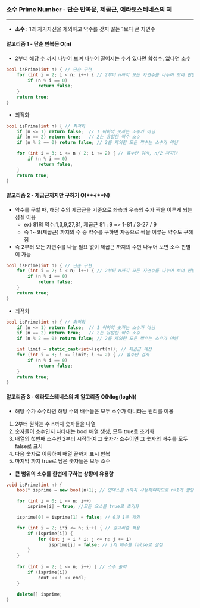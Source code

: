 ### 소수 Prime Number - 단순 반복문, 제곱근, 에라토스테네스의 체

---

- **소수** : 1과 자기자신을 제외하고 약수를 갖지 않는 1보다 큰 자연수

#### 알고리즘 1 - 단순 반복문 O(n)

- 2부터 해당 수 까지 나누어 보며 나누어 떨어지는 수가 있다면 합성수, 없다면 소수

```c++
bool isPrime(int n) { // 단순 구현
    for (int i = 2; i < n; i++) { // 2부터 n까지 모든 자연수를 나누어 보며 판별
        if (n % i == 0)
            return false;
    }
    return true;
}
```

- 최적화

```c++
bool isPrime(int n) { // 최적화
    if (n <= 1) return false;  // 1 이하의 숫자는 소수가 아님
    if (n == 2) return true;   // 2는 유일한 짝수 소수
    if (n % 2 == 0) return false; // 2를 제외한 모든 짝수는 소수가 아님

    for (int i = 3; i <= n / 2; i += 2) { // 홀수만 검사, n/2 까지만
        if (n % i == 0)
            return false;
    }
    return true;
}
```



#### 알고리즘 2 - 제곱근까지만 구하기 O(**√**N)

- 약수를 구할 때, 해당 수의 제곱근을 기준으로 좌측과 우측의 수가 짝을 이루게 되는 성질 이용
  - ex) 81의 약수:1,3,9,27,81,  제곱근 81 : 9 => 1-81 / 3-27 / 9
  - 즉 1~ 9(제곱근) 까지의 수 중 약수를 구하면 자동으로 짝을 이루는 약수도 구해짐
- 즉 2부터 모든 자연수를 나눌 필요 없이 제곱근 까지의 수만 나누어 보면 소수 판별이 가능

```c++
bool isPrime(int n) { // 단순 구현
    for (int i = 2; i < n; i++) { // 2부터 n까지 모든 자연수를 나누어 보며 판별
        if (n % i == 0)
            return false;
    }
    return true;
}
```

- 최적화

```c++
bool isPrime(int n) { // 최적화
    if (n <= 1) return false;  // 1 이하의 숫자는 소수가 아님
    if (n == 2) return true;   // 2는 유일한 짝수 소수
    if (n % 2 == 0) return false; // 2를 제외한 모든 짝수는 소수가 아님

    int limit = static_cast<int>(sqrt(n)); // 제곱근 계산
    for (int i = 3; i <= limit; i += 2) { // 홀수만 검사
        if (n % i == 0)
            return false;
    }
    return true;
}
```



#### 알고리즘 3 - 에라토스테네스의 체 알고리즘 O(Nlog(logN)) 

- 해당 수가 소수라면 해당 수의 배수들은 모두 소수가 아니라는 원리를 이용

1. 2부터 원하는 수 n까지 숫자들을 나열
2. 숫자들이 소수인지 나타내는 bool 배열 생성, 모두 true로 초기화
3. 배열의 첫번째 소수인 2부터 시작하여 그 숫자가 소수이면 그 숫자의 배수를 모두 false로 표시
4. 다음 숫자로 이동하며 배열 끝까지 표시 반복
5. 마지막 까지 true로 남은 숫자들은 모두 소수

- **큰 범위의 소수를 한번에 구하는 상황에 유용함**

```c++
void isPrime(int n) {
    bool* isprime = new bool[n+1]; // 인덱스를 n까지 사용해야하므로 n+1개 할당

    for (int i = 0; i <= n; i++)
        isprime[i] = true; //모든 요소를 true로 초기화

    isprime[0] = isprime[1] = false; // 0과 1은 제외

    for (int i = 2; i*i <= n; i++) { // 알고리즘 적용
        if (isprime[i]) {
            for (int j = i * i; j <= n; j += i)
                isprime[j] = false; // i의 배수를 false로 설정
        }
    }
   
    for (int i = 2; i <= n; i++) { // 소수 출력
        if (isprime[i])
            cout << i << endl;
    }
    
    delete[] isprime;
}
```

